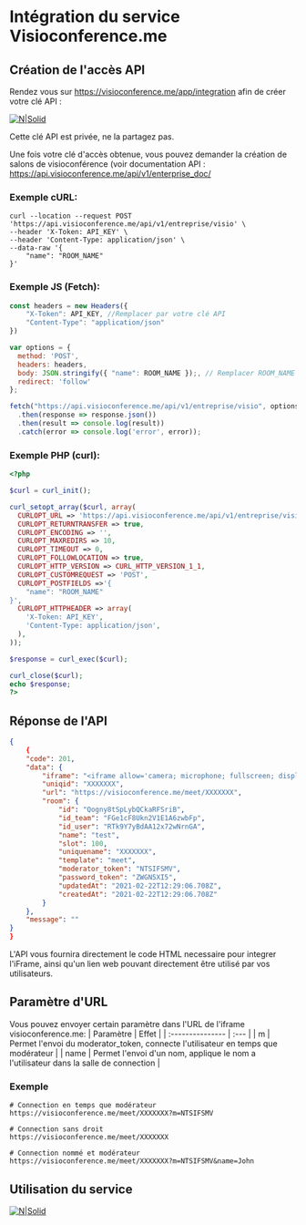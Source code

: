 # Intégration du service Visioconference.me

## **Création de l'accès API**


Rendez vous sur https://visioconference.me/app/integration afin de créer votre clé API :

[![N|Solid](https://i.imgur.com/cXkgANu.jpg)](https://visioconference.me/app)

Cette clé API est privée, ne la partagez pas.

Une fois votre clé d'accès obtenue, vous pouvez demander la création de salons de visioconférence (voir documentation API : https://api.visioconference.me/api/v1/enterprise_doc/


### Exemple cURL: 
```
curl --location --request POST 'https://api.visioconference.me/api/v1/entreprise/visio' \
--header 'X-Token: API_KEY' \
--header 'Content-Type: application/json' \
--data-raw '{
    "name": "ROOM_NAME"
}'
```

### Exemple JS (Fetch):
```js
const headers = new Headers({
    "X-Token": API_KEY, //Remplacer par votre clé API
    "Content-Type": "application/json"
})

var options = {
  method: 'POST',
  headers: headers,
  body: JSON.stringify({ "name": ROOM_NAME });, // Remplacer ROOM_NAME par le nom de votre visioconférence
  redirect: 'follow'
};

fetch("https://api.visioconference.me/api/v1/entreprise/visio", options)
  .then(response => response.json())
  .then(result => console.log(result))
  .catch(error => console.log('error', error));
```

### Exemple PHP (curl):
```php
<?php

$curl = curl_init();

curl_setopt_array($curl, array(
  CURLOPT_URL => 'https://api.visioconference.me/api/v1/entreprise/visio',
  CURLOPT_RETURNTRANSFER => true,
  CURLOPT_ENCODING => '',
  CURLOPT_MAXREDIRS => 10,
  CURLOPT_TIMEOUT => 0,
  CURLOPT_FOLLOWLOCATION => true,
  CURLOPT_HTTP_VERSION => CURL_HTTP_VERSION_1_1,
  CURLOPT_CUSTOMREQUEST => 'POST',
  CURLOPT_POSTFIELDS =>'{
    "name": "ROOM_NAME"
}',
  CURLOPT_HTTPHEADER => array(
    'X-Token: API_KEY',
    'Content-Type: application/json',
  ),
));

$response = curl_exec($curl);

curl_close($curl);
echo $response;
?>
```


## Réponse de l'API
```json
{
    {
    "code": 201,
    "data": {
        "iframe": "<iframe allow='camera; microphone; fullscreen; display-capture' src='https://visioconference.me/meet/XXXXXXX' style='height: 100%; width: 100%; border: 0px;'/>",
        "uniqid": "XXXXXXX",
        "url": "https://visioconference.me/meet/XXXXXXX",
        "room": {
            "id": "Qogny8tSpLybQCkaRFSriB",
            "id_team": "FGe1cF8Ukn2V1E1A6zwbFp",
            "id_user": "RTk9Y7yBdAA12x72wNrnGA",
            "name": "test",
            "slot": 100,
            "uniquename": "XXXXXXX",
            "template": "meet",
            "moderator_token": "NTSIFSMV",
            "password_token": "ZWGN5XI5",
            "updatedAt": "2021-02-22T12:29:06.708Z",
            "createdAt": "2021-02-22T12:29:06.708Z"
        }
    },
    "message": ""
}
}
```

L'API vous fournira directement le code HTML necessaire pour integrer l'iFrame, ainsi qu'un lien web pouvant directement être utilisé par vos utilisateurs.

## **Paramètre d'URL**

Vous pouvez envoyer certain paramètre dans l'URL de l'iframe visioconference.me:
| Paramètre  | Effet |
| :--------------- | :--- |
| m  | Permet l'envoi du moderator_token, connecte l'utilisateur en temps que modérateur |
| name  | Permet l'envoi d'un nom, applique le nom a l'utilisateur dans la salle de connection |

### **Exemple**
```
# Connection en temps que modérateur
https://visioconference.me/meet/XXXXXXX?m=NTSIFSMV

# Connection sans droit
https://visioconference.me/meet/XXXXXXX

# Connection nommé et modérateur
https://visioconference.me/meet/XXXXXXX?m=NTSIFSMV&name=John
```


## **Utilisation du service**


[![N|Solid](https://i.imgur.com/95YNKJb.png)](https://visioconference.me)


